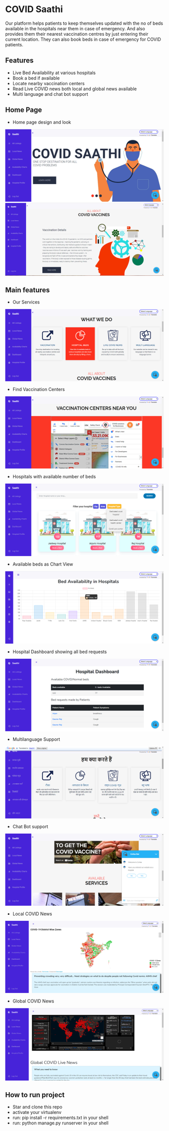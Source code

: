 

# COVID Saathi


Our platform helps patients to keep themselves updated with the no of beds available in the hospitals near them in case of emergency. And also provides them their nearest vaccination centres by just entering their current location. They can also book beds in case of emergency for COVID patients.

## Features 
 - Live Bed Availability at various hospitals
 - Book a bed if available
 - Locate nearby vaccination centers
 - Read Live COVID news both local and global news available 
 - Multi language and chat bot support 


## Home Page
 - Home page design and look 
<img src='Examples/1.png'  >
<img src='Examples/2.png'  >
 
 
## Main features 
- Our Services 
<img src='Examples/11.png' >

- Find Vaccination Centers 
<img src='Examples/3.png' >

- Hospitals with available number of beds
<img src='Examples/4.png' >

- Available beds as Chart View 
<img src='Examples/5.png' >

- Hospital Dashboard showing all bed requests
<img src='Examples/6.png' >

- Multilanguage Support 
<img src='Examples/7.png' >

- Chat Bot support 
<img src='Examples/8.png' >

- Local COVID News 
<img src='Examples/9.png' >

- Global COVID News 
<img src='Examples/10.png' >


## How to run project
 - Star and clone this repo
 - activate your virtualenv
 - run: pip install -r requirements.txt in your shell
 - run: python manage.py runserver in your shell

